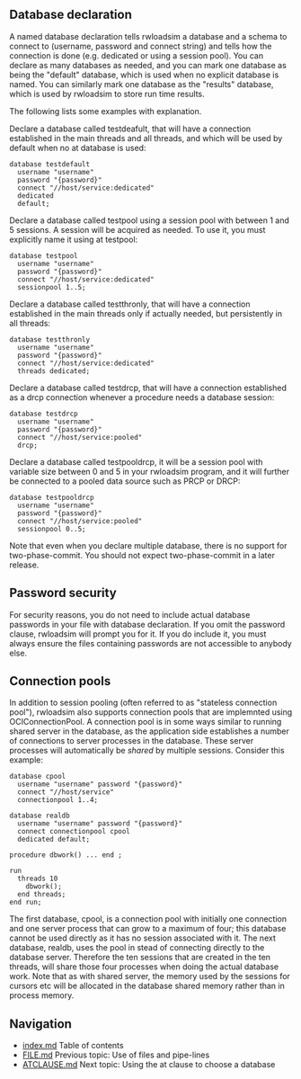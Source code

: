 ## Database declaration
A named database declaration tells rwloadsim a database and a schema to 
connect to (username, password and connect string) and tells how the 
connection is done (e.g. dedicated or using a session pool).
You can declare as many databases as needed, and you can mark one 
database as being the "default" database, which is used when no 
explicit database is named.
You can similarly mark one database as the "results" database, which is 
used by rwloadsim to store run time results.

The following lists some examples with explanation.

Declare a database called testdeafult, that will have a connection 
established in the main threads and all threads, and
which will be used by default when no at database is used:
```
database testdefault
  username "username"
  password "{password}"
  connect "//host/service:dedicated"
  dedicated 
  default;
```
Declare a database called testpool using a session pool with between 1 
and 5 sessions.
A session will be acquired as needed.
To use it, you must explicitly name it using at testpool:
```
database testpool
  username "username"
  password "{password}"
  connect "//host/service:dedicated"
  sessionpool 1..5;
```
Declare a database called testthronly, that will have a connection 
established in the main threads only if actually needed, but
persistently in all threads:
```
database testthronly
  username "username"
  password "{password}"
  connect "//host/service:dedicated"
  threads dedicated;
```
Declare a database called testdrcp, that will have a connection 
established as a drcp connection whenever a procedure needs a database 
session:
```
database testdrcp
  username "username"
  password "{password}"
  connect "//host/service:pooled"
  drcp;
```
Declare a database called testpooldrcp, it will be a session pool with 
variable size between 0 and 5 in your rwloadsim program, and it will 
further be connected to a pooled data source such as PRCP or DRCP:
```
database testpooldrcp
  username "username"
  password "{password}"
  connect "//host/service:pooled"
  sessionpool 0..5;
```
Note that even when you declare multiple database, there is no support for
two-phase-commit.
You should not expect two-phase-commit in a later release.

## Password security
For security reasons, you do not need to include actual database passwords
in your file with database declaration. 
If you omit the password clause, rwloadsim will prompt you for it.
If you do include it, you must always ensure the files containing passwords
are not accessible to anybody else.

## Connection pools
In addition to session pooling (often referred to as 
"stateless connection pool"), rwloadsim also supports connection pools
that are implemnted using OCIConnectionPool.
A connection pool is in some ways similar to running shared server 
in the database, as the application side establishes a number of connections
to server processes in the database.
These server processes will automatically be _shared_ by multiple sessions.
Consider this example:
```
database cpool
  username "username" password "{password}"
  connect "//host/service"
  connectionpool 1..4;

database realdb
  username "username" password "{password}"
  connect connectionpool cpool
  dedicated default;

procedure dbwork() ... end ;
  
run
  threads 10
    dbwork();
  end threads;
end run;
```
The first database, cpool, is a connection pool with initially one
connection and one server process that can grow to a maximum of four;
this database cannot be used directly as it has no session associated with it.
The next database, realdb, uses the pool in stead of connecting directly 
to the database server.
Therefore the ten sessions that are created in the ten threads, will 
share those four processes when doing the actual database work.
Note that as with shared server, the memory used by the sessions
for cursors etc
will be allocated in the database shared memory rather than in
process memory.

## Navigation
* [index.md](index.md#rwpload-simulator-users-guide) Table of contents
* [FILE.md](FILE.md) Previous topic: Use of files and pipe-lines
* [ATCLAUSE.md](ATCLAUSE.md) Next topic: Using the at clause to choose a database
